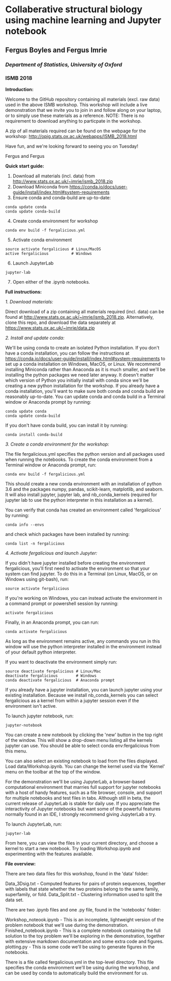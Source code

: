 Collaberative structural biology using machine learning and Jupyter notebook
============================================================================
## Fergus Boyles and Fergus Imrie
### _Department of Statistics, University of Oxford_
### ISMB 2018

__Introduction:__

Welcome to the GitHub repository containing all materials (excl. raw data) used in the above ISMB workshop.
This workshop will include a live demonstration that we invite you to join in and follow along on your laptop, or to simply use these materials as a reference. 
NOTE: There is no requirement to download anything to particpate in the workshop.

A zip of all materials required can be found on the webpage for the workshop: http://opig.stats.ox.ac.uk/webapps/ISMB_2018.html

Have fun, and we're looking forward to seeing you on Tuesday!

Fergus and Fergus

__Quick start guide:__
1. Download all materials (incl. data) from http://www.stats.ox.ac.uk/~imrie/ismb_2018.zip
2. Download Miniconda from https://conda.io/docs/user-guide/install/index.html#system-requirements
3. Ensure conda and conda-build are up-to-date:
```
conda update conda
conda update conda-build
```
4. Create conda environment for workshop
```
conda env build -f fergalicious.yml
```
5. Activate conda environment
```
source activate fergalicious # Linux/MacOS
active fergalicious          # Windows
```
6. Launch JupyterLab
```
jupyter-lab
```
7. Open either of the .ipynb notebooks.

__Full instructions:__

_1. Download materials:_

Direct download of a zip containing all materials required (incl. data) can be found at http://www.stats.ox.ac.uk/~imrie/ismb_2018.zip.
Alternatively, clone this repo, and download the data separately at https://www.stats.ox.ac.uk/~imrie/data.zip

_2. Install and update conda:_

We'll be using conda to create an isolated Python installation. If you don't have a conda installation, you can follow the instructions at https://conda.io/docs/user-guide/install/index.html#system-requirements to set up a conda installation on Windows, MacOS, or Linux. We recommend installing Miniconda rather than Anaconda as it is much smaller, and we'll be installing the python packages we need later anyway. It doesn't matter which version of Python you initially install with conda since we'll be creating a new python installation for the workshop. If you already have a conda installation, you'll want to make sure both conda and conda build are reasonably up-to-date. You can update conda and conda build in a Terminal window or Anaconda prompt by running:
```
conda update conda
conda update conda-build
```

If you don't have conda build, you can install it by running:
```
conda install conda-build
```

_3. Create a conda environment for the workshop:_

The file fergalicious.yml specifies the python version and all packages used when running the notebooks. To create the conda environment from a Terminal window or Anaconda prompt, run:
```
conda env build -f fergalicious.yml
```
This should create a new conda environment with an installation of python 3.6 and the packages numpy, pandas, scikit-learn, matplotlib, and seaborn. It will also install jupyter, jupyter lab, and nb_conda_kernels (required for jupyter lab to use the python interpreter in this installation as a kernel).

You can verify that conda has created an environment called 'fergalicious' by running:
```
conda info --envs
```
and check which packages have been installed by running:
```
conda list -n fergalicious
```
_4. Activate fergalicious and launch Jupyter:_

If you didn't have jupyter installed before creating the environment fergalicious, you'll first need to activate the environment so that your system can find jupyter. To do this in a Terminal (on Linux, MacOS, or on Windows using git-bash), run:
```
source activate fergalicious
```
If you're working on Windows, you can instead activate the environment in a command prompt or powershell session by running:
```
activate fergalicious
```
Finally, in an Anaconda prompt, you can run:
```
conda activate fergalicious
```
As long as the environment remains active, any commands you run in this window will use the python interpreter installed in the environment instead of your default python interpreter.

If you want to deactivate the environment simply run:
```
source deactivate fergalicious # Linux/Mac
deactivate fergalicious        # Windows
conda deactivate fergalicious  # Anaconda prompt
```
If you already have a jupyter installation, you can launch jupyter using your existing installation. Because we install nb_conda_kernels you can select fergalicious as a kernel from within a jupyter session even if the environment isn't active.

To launch jupyter notebook, run:
```
jupyter-notebook
```
You can create a new notebook by clicking the 'new' button in the top right of the window. This will show a drop-down menu listing all the kernels jupyter can use. You should be able to select conda env:fergalicious from this menu.

You can also select an existing notebook to load from the files displayed. Load data/Workshop.ipynb. You can change the kernel used via the 'Kernel' menu on the toolbar at the top of the window.

For the demonstration we'll be using JupyterLab, a browser-based computational environment that marries full support for jupyter notebooks with a host of handy features, such as a file browser, console, and support for multiple notebooks and test files in tabs. Although still in beta, the current release of JupyterLab is stable for daily use. If you appreciate the interactivity of Jupyter notebooks but want some of the powerful features normally found in an IDE, I strongly recommend giving JupyterLab a try.

To launch JupyterLab, run:
```
jupyter-lab
```
From here, you can view the files in your current directory, and choose a kernel to start a new notebook. Try loading Workshop.ipynb and experimenting with the features available.

__File overview:__

There are two data files for this workshop, found in the 'data' folder:

Data_3Dsig.txt - Computed features for pairs of protein sequences, together with labels that state whether the two proteins belong to the same family, superfamily, or fold.
Data_Split.txt - Clustering information used to split the data set.

There are two .ipynb files and one .py file, found in the 'notebooks' folder:

Workshop_noteook.ipynb - This is an incomplete, lightweight version of the problem notebook that we'll use during the demonstration.
Finished_notebook.ipynb - This is a complete notebook containing the full solution to the toy problem we'll be exploring in the demonstration, together with extensive markdown documentation and some extra code and figures.
plotting.py - This is some code we'll be using to generate figures in the notebooks.

There is a file called fergalicious.yml in the top-level directory. This file specifies the conda environment we'll be using during the workshop, and can be used by conda to automatically build the environment for us.
